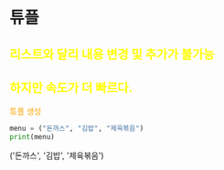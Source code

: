 # <span style = "color : ">튜플</span>
## <span style = "color : yellow">리스트와 달리 내용 변경 및 추가가 불가능</span>
## <span style = "color : yellow">하지만 속도가 더 빠르다.</span>
<span style = "color : orange">튜플 생성</span>
```python
menu = ("돈까스", "김밥", "제육볶음")
print(menu)
```
('돈까스', '김밥', '제육볶음')
